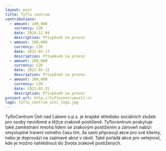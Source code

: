 ```yaml
---
layout: post
title: Tyflo centrum
contributions:
  - amount: 100,000
    currency: CZK
    date: 2019-11-04
    description: Příspěvek na provoz
  - amount: 200,000
    currency: CZK
    date: 2021-03-17
    description: Příspěvek na provoz
  - amount: 200,000
    currency: CZK
    date: 2022-01-31
    description: Příspěvek na provoz
  - amount: 200,000
    currency: CZK
    date: 2023-01-31
    description: Příspěvek na provoz
project_url: http://tyflocentrumusti.cz
logo: tyflo_centrum_usti_logo.jpg
---
```


TyfloCentrum Ústí nad Labem o.p.s. je krajské středisko sociálních služeb pro osoby nevidomé a těžce zrakově postižené. Tyflocentrum poskytuje také zaměstnání mnoha lidem se zrakovým postižením a zároveň nabízí smysluplné trávení volného času tím, že sami připravují akce pro své klienty, nebo je doprovází na zajímavé akce v okolí. Také pořádá akce pro veřejnost, kde je možno nahlédnout do života zrakově postižených.
